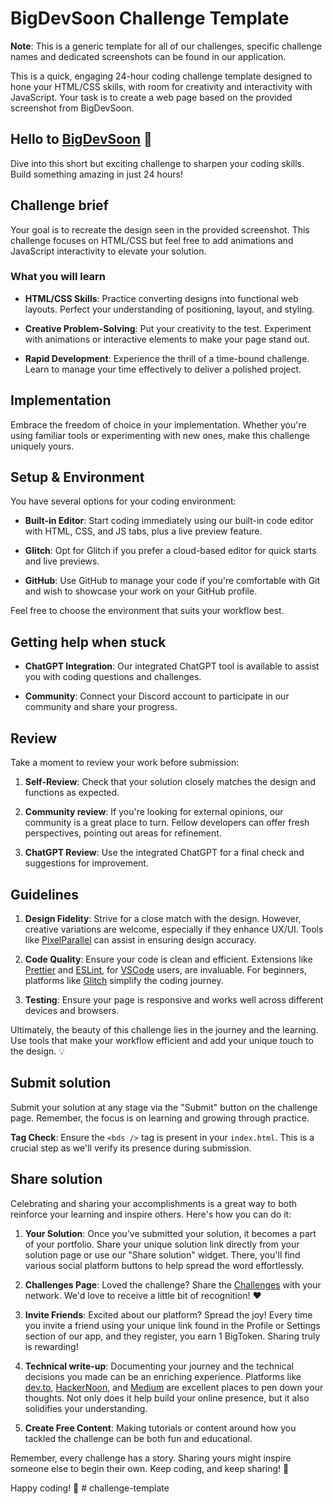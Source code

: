 # BigDevSoon Challenge Template

**Note**: This is a generic template for all of our challenges, specific challenge names and dedicated screenshots can be found in our application.

This is a quick, engaging 24-hour coding challenge template designed to hone your HTML/CSS skills, with room for creativity and interactivity with JavaScript. Your task is to create a web page based on the provided screenshot from BigDevSoon.

## Hello to [BigDevSoon](https://bigdevsoon.me/) 👋

Dive into this short but exciting challenge to sharpen your coding skills. Build something amazing in just 24 hours!

## Challenge brief

Your goal is to recreate the design seen in the provided screenshot. This challenge focuses on HTML/CSS but feel free to add animations and JavaScript interactivity to elevate your solution.

### What you will learn

- **HTML/CSS Skills**: Practice converting designs into functional web layouts. Perfect your understanding of positioning, layout, and styling.

- **Creative Problem-Solving**: Put your creativity to the test. Experiment with animations or interactive elements to make your page stand out.

- **Rapid Development**: Experience the thrill of a time-bound challenge. Learn to manage your time effectively to deliver a polished project.

## Implementation

Embrace the freedom of choice in your implementation. Whether you're using familiar tools or experimenting with new ones, make this challenge uniquely yours.

## Setup & Environment

You have several options for your coding environment:

- **Built-in Editor**: Start coding immediately using our built-in code editor with HTML, CSS, and JS tabs, plus a live preview feature.

- **Glitch**: Opt for Glitch if you prefer a cloud-based editor for quick starts and live previews.

- **GitHub**: Use GitHub to manage your code if you're comfortable with Git and wish to showcase your work on your GitHub profile.

Feel free to choose the environment that suits your workflow best.

## Getting help when stuck

- **ChatGPT Integration**: Our integrated ChatGPT tool is available to assist you with coding questions and challenges.

- **Community**: Connect your Discord account to participate in our community and share your progress.

## Review

Take a moment to review your work before submission:

1. **Self-Review**: Check that your solution closely matches the design and functions as expected.

2. **Community review**: If you're looking for external opinions, our community is a great place to turn. Fellow developers can offer fresh perspectives, pointing out areas for refinement.

3. **ChatGPT Review**: Use the integrated ChatGPT for a final check and suggestions for improvement.

## Guidelines

1. **Design Fidelity**: Strive for a close match with the design. However, creative variations are welcome, especially if they enhance UX/UI. Tools like [PixelParallel](https://chrome.google.com/webstore/detail/pixelparallel-by-htmlburg/iffnoibnepbcloaaagchjonfplimpkob?hl=en) can assist in ensuring design accuracy.

2. **Code Quality**: Ensure your code is clean and efficient. Extensions like [Prettier](https://marketplace.visualstudio.com/items?itemName=esbenp.prettier-vscode) and [ESLint](https://marketplace.visualstudio.com/items?itemName=dbaeumer.vscode-eslint), for [VSCode](https://code.visualstudio.com/) users, are invaluable. For beginners, platforms like [Glitch](https://glitch.com/) simplify the coding journey.

3. **Testing**: Ensure your page is responsive and works well across different devices and browsers.

Ultimately, the beauty of this challenge lies in the journey and the learning. Use tools that make your workflow efficient and add your unique touch to the design. 💡

## Submit solution

Submit your solution at any stage via the "Submit" button on the challenge page. Remember, the focus is on learning and growing through practice.

**Tag Check**: Ensure the `<bds />` tag is present in your `index.html`. This is a crucial step as we'll verify its presence during submission.

## Share solution

Celebrating and sharing your accomplishments is a great way to both reinforce your learning and inspire others. Here's how you can do it:

1. **Your Solution**: Once you've submitted your solution, it becomes a part of your portfolio. Share your unique solution link directly from your solution page or use our "Share solution" widget. There, you'll find various social platform buttons to help spread the word effortlessly.

2. **Challenges Page**: Loved the challenge? Share the [Challenges](https://app.bigdevsoon.me/challenges) with your network. We'd love to receive a little bit of recognition! ❤️

3. **Invite Friends**: Excited about our platform? Spread the joy! Every time you invite a friend using your unique link found in the Profile or Settings section of our app, and they register, you earn 1 BigToken. Sharing truly is rewarding!

4. **Technical write-up**: Documenting your journey and the technical decisions you made can be an enriching experience. Platforms like [dev.to](https://dev.to/), [HackerNoon](https://hackernoon.com/), and [Medium](http://medium.com/) are excellent places to pen down your thoughts. Not only does it help build your online presence, but it also solidifies your understanding.

5. **Create Free Content**: Making tutorials or content around how you tackled the challenge can be both fun and educational.

Remember, every challenge has a story. Sharing yours might inspire someone else to begin their own. Keep coding, and keep sharing! 🌟

Happy coding! 🚀
#   c h a l l e n g e - t e m p l a t e  
 